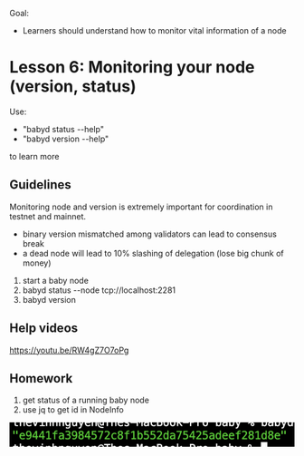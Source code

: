 Goal:
* Learners should understand how to monitor vital information of a node

# Lesson 6: Monitoring your node (version, status)

Use:
* "babyd status --help" 
* "babyd version --help"

to learn more

## Guidelines
Monitoring node and version is extremely important for coordination in testnet and mainnet.
* binary version mismatched among validators can lead to consensus break
* a dead node will lead to 10% slashing of delegation (lose big chunk of money)

1. start a baby node
2. babyd status --node tcp://localhost:2281
3. babyd version

## Help videos
https://youtu.be/RW4gZ7O7oPg

## Homework

1. get status of a running baby node
2. use jq to get id in NodeInfo

![pic](images/node_info_id.png)